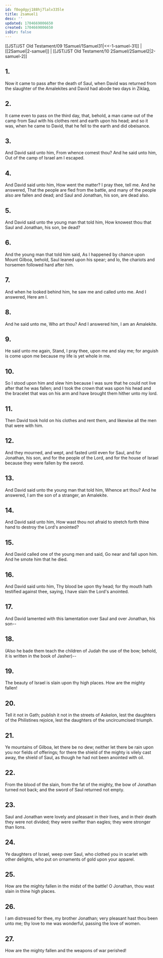 ```yaml
---
id: f0ogdgyj188hj7lalv335le
title: 2samuel1
desc: ''
updated: 1704669006650
created: 1704669006650
isDir: false
---
```

[[JST/JST Old Testament/09 1Samuel/1Samuel31|<<-1-samuel-31]] | [[2Samuel|2-samuel]] | [[JST/JST Old Testament/10 2Samuel/2Samuel2|2-samuel-2]]
## 1.
Now it came to pass after the death of Saul, when David was returned from the slaughter of the Amalekites and David had abode two days in Ziklag,
## 2.
It came even to pass on the third day, that, behold, a man came out of the camp from Saul with his clothes rent and earth upon his head; and so it was, when he came to David, that he fell to the earth and did obeisance.
## 3.
And David said unto him, From whence comest thou? And he said unto him, Out of the camp of Israel am I escaped.
## 4.
And David said unto him, How went the matter? I pray thee, tell me. And he answered, That the people are fled from the battle, and many of the people also are fallen and dead; and Saul and Jonathan, his son, are dead also.
## 5.
And David said unto the young man that told him, How knowest thou that Saul and Jonathan, his son, be dead?
## 6.
And the young man that told him said, As I happened by chance upon Mount Gilboa, behold, Saul leaned upon his spear; and lo, the chariots and horsemen followed hard after him.
## 7.
And when he looked behind him, he saw me and called unto me. And I answered, Here am I.
## 8.
And he said unto me, Who art thou? And I answered him, I am an Amalekite.
## 9.
He said unto me again, Stand, I pray thee, upon me and slay me; for anguish is come upon me because my life is yet whole in me.
## 10.
So I stood upon him and slew him because I was sure that he could not live after that he was fallen; and I took the crown that was upon his head and the bracelet that was on his arm and have brought them hither unto my lord.
## 11.
Then David took hold on his clothes and rent them, and likewise all the men that were with him.
## 12.
And they mourned, and wept, and fasted until even for Saul, and for Jonathan, his son, and for the people of the Lord, and for the house of Israel because they were fallen by the sword.
## 13.
And David said unto the young man that told him, Whence art thou? And he answered, I am the son of a stranger, an Amalekite.
## 14.
And David said unto him, How wast thou not afraid to stretch forth thine hand to destroy the Lord\'s anointed?
## 15.
And David called one of the young men and said, Go near and fall upon him. And he smote him that he died.
## 16.
And David said unto him, Thy blood be upon thy head; for thy mouth hath testified against thee, saying, I have slain the Lord\'s anointed.
## 17.
And David lamented with this lamentation over Saul and over Jonathan, his son\--
## 18.
(Also he bade them teach the children of Judah the use of the bow; behold, it is written in the book of Jasher)\--
## 19.
The beauty of Israel is slain upon thy high places. How are the mighty fallen!
## 20.
Tell it not in Gath; publish it not in the streets of Askelon, lest the daughters of the Philistines rejoice, lest the daughters of the uncircumcised triumph.
## 21.
Ye mountains of Gilboa, let there be no dew; neither let there be rain upon you nor fields of offerings; for there the shield of the mighty is vilely cast away, the shield of Saul, as though he had not been anointed with oil.
## 22.
From the blood of the slain, from the fat of the mighty, the bow of Jonathan turned not back; and the sword of Saul returned not empty.
## 23.
Saul and Jonathan were lovely and pleasant in their lives, and in their death they were not divided; they were swifter than eagles; they were stronger than lions.
## 24.
Ye daughters of Israel, weep over Saul, who clothed you in scarlet with other delights, who put on ornaments of gold upon your apparel.
## 25.
How are the mighty fallen in the midst of the battle! O Jonathan, thou wast slain in thine high places.
## 26.
I am distressed for thee, my brother Jonathan; very pleasant hast thou been unto me; thy love to me was wonderful, passing the love of women.
## 27.
How are the mighty fallen and the weapons of war perished!

